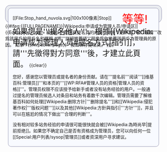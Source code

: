 <div style="background-color:#eaecf0; border: 1px solid #8888aa; border-radius: 1.12em; padding: 8px; height: 1%;" class="">
<div class="plainlinks" style="background-color: #f8faff; border-width: 1px; border-style: solid; border-color: #88a; border-radius: 0.72em; margin-left: auto; margin-right: auto; padding: 1em 1em .5em 1em;">
<div style="float:left;margin:0.5em 0.9em 0.4em 0">[[File:Stop_hand_nuvola.svg|100x100像素|Stop]]</div> 
<center><span style="font-size:36px;line-height:42px;color:#FF0000">等等!</span></center>
<span style="font-size: 175%;">如果您是'''提名他人'''，根據[[Wikipedia:申请成为管理人员#提名方式|指引]]，請'''先徵得對方同意'''後，才建立此頁面。</span>
{{clear}}

您好，感谢您以管理员或提名者的身份贡献。请在'''提名前'''阅读'''[[维基百科:管理员]]'''和本页的'''[[WP:RFA#管理人员的资格|管理人员的资格]]'''。管理员权限不应该授予给新手或者没有站务经验的用户。一般通过提名的管理员候选人对条目和站务有着数千次编辑。管理员需要了解维基百科如何处理[[Wikipedia:删除方针|'''删除提名''']]和[[Wikipedia:侵犯著作权|'''版权问题''']]以及其他[[Wikipedia:方針與指引|'''方针''']]，并且可以在尴尬的情况下做出'''合理的判断'''。

没有相对较多站务经验的申请很可能很快就会被[[Wikipedia:為時尚早|提前拒绝]]。如果您不确定自己是否有资格成为管理员，您可以向任何一位[[Special:用户列表/sysop|管理员]]或者资深用户寻求建议。
</div></div>
{{#ifeq:{{FULLPAGENAME}}|Wikipedia:申请成为管理人员/申请区||{{Editnotice
| text =
編輯以下管理員提名頁的内容：
#將'''用戶名'''和'''暱稱'''改爲該用戶的用戶名和暱稱
#將'''詳細推薦語'''替換爲你推薦該用戶為管理員的原因。
點擊'''{{int:publishpage}}'''按鈕保存提名頁。
}}}}